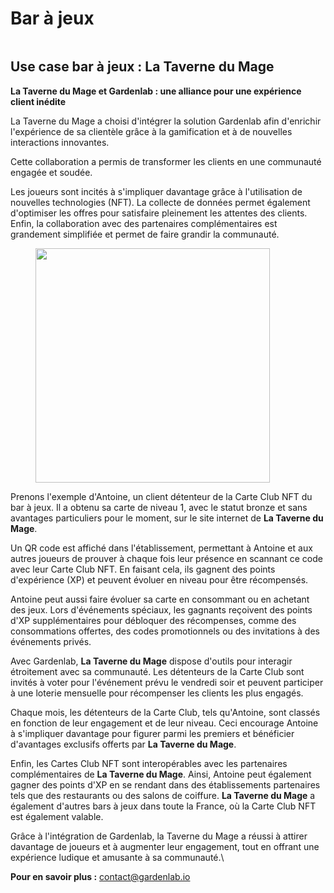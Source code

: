 # Bar à jeux

<figure><img src="../.gitbook/assets/use case + tarif bar à jeux (4).png" alt=""><figcaption></figcaption></figure>

## **Use case bar à jeux : La Taverne du Mage**

**La Taverne du Mage et Gardenlab : une alliance pour une expérience client inédite**

La Taverne du Mage a choisi d'intégrer la solution Gardenlab afin d'enrichir l'expérience de sa clientèle grâce à la gamification et à de nouvelles interactions innovantes.&#x20;

Cette collaboration a permis de transformer les clients en une communauté engagée et soudée.

Les joueurs sont incités à s'impliquer davantage grâce à l'utilisation de nouvelles technologies (NFT).  La collecte de données permet également d'optimiser les offres pour satisfaire pleinement les attentes des clients. Enfin, la collaboration avec des partenaires complémentaires est grandement simplifiée et permet de faire grandir la communauté.

<figure><img src="../.gitbook/assets/use case + tarif bar à jeux (3).png" alt="" width="375"><figcaption></figcaption></figure>

Prenons l'exemple d'Antoine, un client détenteur de la Carte Club NFT du bar à jeux. Il a obtenu sa carte de niveau 1, avec le statut bronze et sans avantages particuliers pour le moment, sur le site internet de **La Taverne du Mage**.

Un QR code est affiché dans l'établissement, permettant à Antoine et aux autres joueurs de prouver à chaque fois leur présence en scannant ce code avec leur Carte Club NFT. En faisant cela, ils gagnent des points d'expérience (XP) et peuvent évoluer en niveau pour être récompensés.

Antoine peut aussi faire évoluer sa carte en consommant ou en achetant des jeux. Lors d'événements spéciaux, les gagnants reçoivent des points d'XP supplémentaires pour débloquer des récompenses, comme des consommations offertes, des codes promotionnels ou des invitations à des événements privés.

Avec Gardenlab, **La Taverne du Mage** dispose d'outils pour interagir étroitement avec sa communauté. Les détenteurs de la Carte Club sont invités à voter pour l'événement prévu le vendredi soir et peuvent participer à une loterie mensuelle pour récompenser les clients les plus engagés.

Chaque mois, les détenteurs de la Carte Club, tels qu'Antoine, sont classés en fonction de leur engagement et de leur niveau. Ceci encourage Antoine à s'impliquer davantage pour figurer parmi les premiers et bénéficier d'avantages exclusifs offerts par **La Taverne du Mage**.

Enfin, les Cartes Club NFT sont interopérables avec les partenaires complémentaires de **La Taverne du Mage**. Ainsi, Antoine peut également gagner des points d'XP en se rendant dans des établissements partenaires tels que des restaurants ou des salons de coiffure. **La Taverne du Mage** a également d'autres bars à jeux dans toute la France, où la Carte Club NFT est également valable.



Grâce à l'intégration de Gardenlab, la Taverne du Mage a réussi à attirer davantage de joueurs et à augmenter leur engagement, tout en offrant une expérience ludique et amusante à sa communauté.\


**Pour en savoir plus :** [contact@gardenlab.io](mailto:contact@gardenlab.io)















